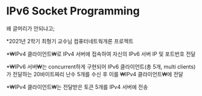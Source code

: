 # IPv6 Socket Programming
왜 글머리가 안되냐고;

  *2021년 2학기 최형기 교수님 컴퓨터네트웍개론 프로젝트

  *₩IPv4 클라이언트₩로 IPv4 서버에 접속하여 자신의 IPv6 서버 IP 및 포트번호 전달

  *₩IPv6 서버₩는 concurrent하게 구현되어 IPv6 클라이언트(총 5개, multi clients)가 전달하는 20바이트짜리 난수 5개를 수신 후 이를 ₩IPv4 클라이언트₩에 전달

  *₩IPv4 클라이언트₩는 전달받은 토큰 5개를 IPv4 서버에 전송
